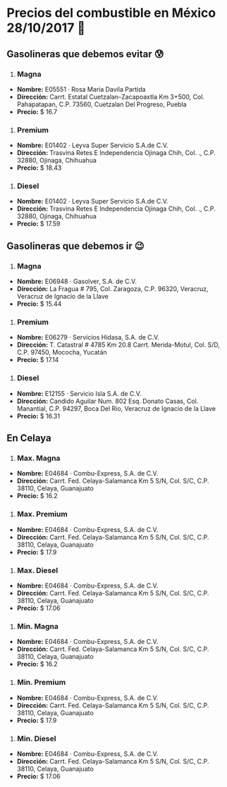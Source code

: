 # Precios del combustible en México 28/10/2017 :car:

## Gasolineras que debemos evitar :cold_sweat:
1. ### Magna
  * **Nombre:** E05551 · Rosa Maria Davila Partida
  * **Dirección:** Carrt. Estatal Cuetzalan-Zacapoaxtla Km 3+500, Col. Pahapatapan, C.P. 73560, Cuetzalan Del Progreso, Puebla
  * **Precio:** $ 16.7

1. ### Premium
  * **Nombre:** E01402 · Leyva Super Servicio S.A.de C.V.                                                                                        
  * **Dirección:** Trasvina Retes E Independencia Ojinaga Chih, Col. ., C.P. 32880, Ojinaga, Chihuahua
  * **Precio:** $ 18.43

1. ### Diesel
  * **Nombre:** E01402 · Leyva Super Servicio S.A.de C.V.                                                                                        
  * **Dirección:** Trasvina Retes E Independencia Ojinaga Chih, Col. ., C.P. 32880, Ojinaga, Chihuahua
  * **Precio:** $ 17.59


## Gasolineras que debemos ir :wink:
1. ### Magna
  * **Nombre:** E06948 · Gasolver, S.A. de C.V.
  * **Dirección:** La Fragua # 795, Col. Zaragoza, C.P. 96320, Veracruz, Veracruz de Ignacio de la Llave
  * **Precio:** $ 15.44

1. ### Premium
  * **Nombre:** E06279 · Servicios Hidasa, S.A. de C.V.
  * **Dirección:** T. Catastral # 4785 Km 20.8 Carrt. Merida-Motul, Col. S/D, C.P. 97450, Mococha, Yucatán
  * **Precio:** $ 17.14

1. ### Diesel
  * **Nombre:** E12155 · Servicio Isla S.A. de C.V.
  * **Dirección:** Candido Aguilar Num. 802 Esq. Donato Casas, Col. Manantial, C.P. 94297, Boca Del Rio, Veracruz de Ignacio de la Llave
  * **Precio:** $ 16.31


## En Celaya
1. ### Max. Magna
  * **Nombre:** E04684 · Combu-Express, S.A. de C.V.
  * **Dirección:** Carrt. Fed. Celaya-Salamanca Km 5 S/N, Col. S/C, C.P. 38110, Celaya, Guanajuato
  * **Precio:** $ 16.2

1. ### Max. Premium
  * **Nombre:** E04684 · Combu-Express, S.A. de C.V.
  * **Dirección:** Carrt. Fed. Celaya-Salamanca Km 5 S/N, Col. S/C, C.P. 38110, Celaya, Guanajuato
  * **Precio:** $ 17.9

1. ### Max. Diesel
  * **Nombre:** E04684 · Combu-Express, S.A. de C.V.
  * **Dirección:** Carrt. Fed. Celaya-Salamanca Km 5 S/N, Col. S/C, C.P. 38110, Celaya, Guanajuato
  * **Precio:** $ 17.06
1. ### Min. Magna
  * **Nombre:** E04684 · Combu-Express, S.A. de C.V.
  * **Dirección:** Carrt. Fed. Celaya-Salamanca Km 5 S/N, Col. S/C, C.P. 38110, Celaya, Guanajuato
  * **Precio:** $ 16.2

1. ### Min. Premium
  * **Nombre:** E04684 · Combu-Express, S.A. de C.V.
  * **Dirección:** Carrt. Fed. Celaya-Salamanca Km 5 S/N, Col. S/C, C.P. 38110, Celaya, Guanajuato
  * **Precio:** $ 17.9

1. ### Min. Diesel
  * **Nombre:** E04684 · Combu-Express, S.A. de C.V.
  * **Dirección:** Carrt. Fed. Celaya-Salamanca Km 5 S/N, Col. S/C, C.P. 38110, Celaya, Guanajuato
  * **Precio:** $ 17.06